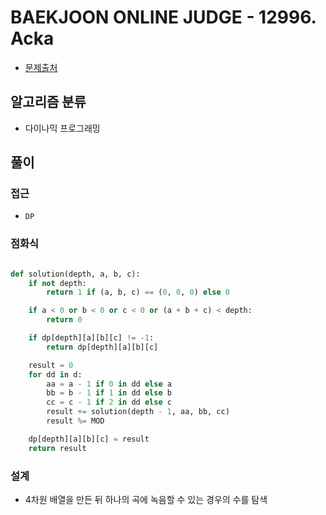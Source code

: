# BAEKJOON ONLINE JUDGE - 12996. Acka

- [문제출처](https://www.acmicpc.net/problem/12996 '12996. Acka')

## 알고리즘 분류

- 다이나믹 프로그래밍

## 풀이

### 접근

- `DP`

### 점화식

```python

def solution(depth, a, b, c):
    if not depth:
        return 1 if (a, b, c) == (0, 0, 0) else 0

    if a < 0 or b < 0 or c < 0 or (a + b + c) < depth:
        return 0

    if dp[depth][a][b][c] != -1:
        return dp[depth][a][b][c]

    result = 0
    for dd in d:
        aa = a - 1 if 0 in dd else a
        bb = b - 1 if 1 in dd else b
        cc = c - 1 if 2 in dd else c
        result += solution(depth - 1, aa, bb, cc)
        result %= MOD

    dp[depth][a][b][c] = result
    return result

```

### 설계

- 4차원 배열을 만든 뒤 하나의 곡에 녹음할 수 있는 경우의 수를 탐색
